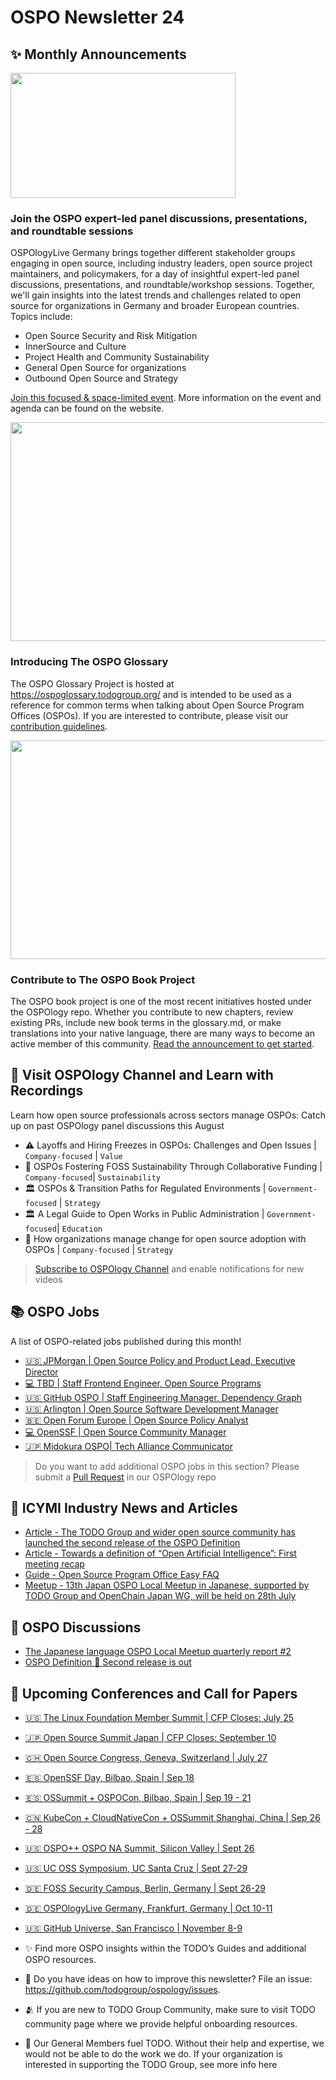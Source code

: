 # OSPO Newsletter 24


## ✨ Monthly Announcements 

<img src="https://github.com/todogroup/ospology/assets/43671777/8c6583d6-0e84-43ae-81c5-e1597bed16c7" width="360" height="200" />

### Join the OSPO expert-led panel discussions, presentations, and roundtable sessions

OSPOlogyLive Germany brings together different stakeholder groups engaging in open source, including industry leaders, open source project maintainers, and policymakers, for a day of insightful expert-led 
panel discussions, presentations, and roundtable/workshop sessions. Together, we'll gain insights into the latest trends and challenges related to open source for organizations in Germany and broader 
European countries. Topics include:

* Open Source Security and Risk Mitigation
* InnerSource and Culture
* Project Health and Community Sustainability
* General Open Source for organizations
* Outbound Open Source and Strategy

[Join this focused & space-limited event](https://community.linuxfoundation.org/events/details/lfhq-ospology-european-chapter-presents-ospologylive-germany/). More information on the event and agenda can be found on the website. 


<img src="https://github.com/todogroup/ospology/assets/43671777/a68c7d15-f8de-492e-9afe-324f3b34ca87" width="650" height="350" />

### Introducing The OSPO Glossary

The OSPO Glossary Project is hosted at https://ospoglossary.todogroup.org/ and is intended to be used as a reference for common terms when talking about Open Source Program Offices (OSPOs). 
If you are interested to contribute, please visit our [contribution guidelines](https://ospoglossary.todogroup.org/contribute/).


<img src="https://github.com/todogroup/ospology/assets/43671777/c85b2a05-f86c-40c3-a897-e4cd78682ef3" width="650" height="350" />

### Contribute to The OSPO Book Project

The OSPO book project is one of the most recent initiatives hosted under the OSPOlogy repo. Whether you contribute to new chapters, review existing PRs, include new book terms in the glossary.md, or make translations into your native language, 
there are many ways to become an active member of this community. [Read the announcement to get started](https://todogroup.org/blog/ospo-book-project/).


## 🍿 Visit OSPOlogy Channel and Learn with Recordings

Learn how open source professionals across sectors manage OSPOs: Catch up on past OSPOlogy panel discussions this August

* ⚠️ Layoffs and Hiring Freezes in OSPOs: Challenges and Open Issues | `Company-focused` | `Value`
* 🌻 OSPOs Fostering FOSS Sustainability Through Collaborative Funding | `Company-focused`| `Sustainability`
* 🏛 OSPOs & Transition Paths for Regulated Environments | `Government-focused` | `Strategy`
* 🏛 A Legal Guide to Open Works in Public Administration | `Government-focused`| `Education`
* 🧩 How organizations manage change for open source adoption with OSPOs | `Company-focused` | `Strategy`

> [Subscribe to OSPOlogy Channel](https://www.youtube.com/@ospology) and enable notifications for new videos


## 📚 OSPO Jobs

A list of OSPO-related jobs published during this month!

* [🇺🇸 JPMorgan | Open Source Policy and Product Lead, Executive Director](https://jpmc.fa.oraclecloud.com/hcmUI/CandidateExperience/en/sites/CX_1001/job/210436184/?utm_medium=jobshare)
* [💻 TBD | Staff Frontend Engineer, Open Source Programs](https://jobs.smartrecruiters.com/Square/743999918798453-staff-frontend-engineer-open-source-programs)
* [🇺🇸 GitHub OSPO | Staff Engineering Manager, Dependency Graph](https://boards.greenhouse.io/github/jobs/5122696)
* [🇺🇸 Arlington | Open Source Software Development Manager]( https://careers-gmfinancial.icims.com/jobs/44816/open-source-software-development-manager/job)
* [🇧🇪 Open Forum Europe | Open Source Policy Analyst](https://www.linkedin.com/jobs/view/3628464465/)
* [💻 OpenSSF | Open Source Community Manager](https://twitter.com/theopenssf/status/1664297904390000646?s=46&t=SE-x3SV2ME2JHN4DGGLQ0w)
* [🇯🇵 Midokura OSPO| Tech Alliance Communicator](https://www.midokura.com/careers/)

> Do you want to add additional OSPO jobs in this section? Please submit a [Pull Request](https://github.com/todogroup/ospology/tree/main/newsletter#how-to-contribute-to-osponews) in our OSPOlogy repo


## 📌 ICYMI Industry News and Articles

* [Article - The TODO Group and wider open source community  has launched the second release of the OSPO Definition](https://ospoglossary.todogroup.org/ospo-definition/)
* [Article - Towards a definition of “Open Artificial Intelligence”: First meeting recap](https://blog.opensource.org/towards-a-definition-of-open-artificial-intelligence-first-meeting-recap/)
* [Guide - Open Source Program Office Easy FAQ](https://todogroup.org/guides/ospo-simple-faq/)
* [Meetup - 13th Japan OSPO Local Meetup in Japanese, supported by TODO Group and OpenChain Japan WG, will be held on 28th July](https://community.linuxfoundation.org/events/details/lfhq-ospo-local-meetup-japan-japanese-[…]meetup-supported-by-todo-group-and-openchain-japan-wg/)

## 🙋 OSPO Discussions

* [The Japanese language OSPO Local Meetup quarterly report #2](https://github.com/todogroup/ospology/discussions/337)
* [OSPO Definition 📗 Second release is out](https://github.com/todogroup/ospology/discussions/333)

## 📎 Upcoming Conferences and Call for Papers

* [🇺🇸 The Linux Foundation Member Summit | CFP Closes: July 25](https://events.linuxfoundation.org/lf-member-summit/)
* [🇯🇵 Open Source Summit Japan | CFP Closes: September 10](https://events.linuxfoundation.org/open-source-summit-japan/)
* [🇨🇭 Open Source Congress, Geneva, Switzerland | July 27](https://events.linuxfoundation.org/open-source-congress/)
* [🇪🇸 OpenSSF Day, Bilbao, Spain | Sep 18](https://events.linuxfoundation.org/openssf-day-europe/)
* [🇪🇸 OSSummit + OSPOCon, Bilbao, Spain | Sep 19 - 21](https://events.linuxfoundation.org/lf-europe-member-summit/)
* [🇨🇳 KubeCon + CloudNativeCon + OSSummit Shanghai, China | Sep 26 - 28](https://www.lfasiallc.com/kubecon-cloudnativecon-open-source-summit-china/)
* [🇺🇸 OSPO++ OSPO NA Summit, Silicon Valley | Sept 26 ](https://ospoplusplus.org/events/)
* [🇺🇸 UC OSS Symposium, UC Santa Cruz | Sept 27-29](https://ospo.ucsc.edu/)
* [🇩🇪 FOSS Security Campus, Berlin, Germany | Sept 26-29](https://foss-security-campus.de/)
* [🇩🇪 OSPOlogyLive Germany, Frankfurt, Germany | Oct 10-11](https://community.linuxfoundation.org/events/details/lfhq-ospology-european-chapter-presents-ospologylive-germany/)
* [🇺🇸 GitHub Universe, San Francisco | November 8-9](https://reg.rainfocus.com/flow/github/universe23/cfp/page/cfslandingpage)

* ✨ Find more OSPO insights within the TODO’s Guides and additional OSPO resources.
* 🧐 Do you have ideas on how to improve this newsletter? File an issue: https://github.com/todogroup/ospology/issues.
* 🫂 If you are new to TODO Group Community, make sure to visit TODO community page where we provide helpful onboarding resources.
* 💚 Our General Members fuel TODO. Without their help and expertise, we would not be able to do the work we do. If your organization is interested in supporting the TODO Group, see more info here
